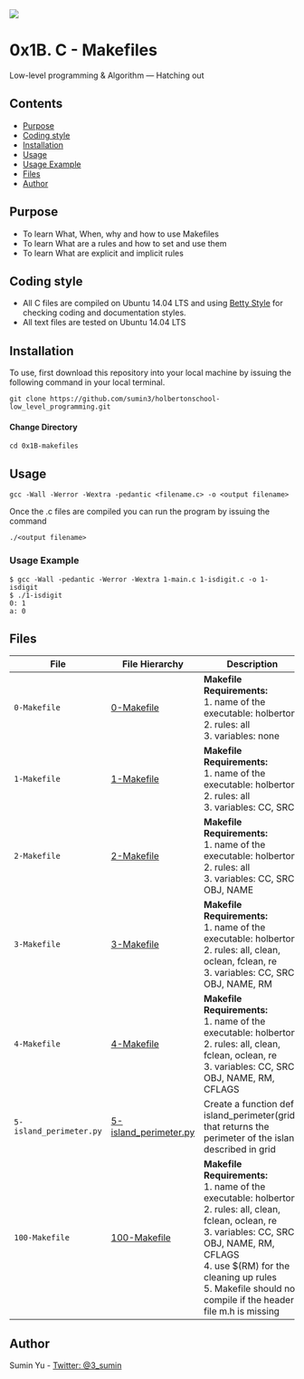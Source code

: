 <img src="https://www.holbertonschool.com/holberton-logo-twitter-card.png">

# 0x1B. C - Makefiles
Low-level programming & Algorithm ― Hatching out

## Contents
* [Purpose](https://github.com/sumin3/holbertonschool-low_level_programming/tree/master/0x1B-makefiles#Purpose)
* [Coding style](https://github.com/sumin3/holbertonschool-low_level_programming/tree/master/0x1B-makefiles#Coding-style)
* [Installation](https://github.com/sumin3/holbertonschool-low_level_programming/tree/master/0x1B-makefiles#installation)
* [Usage](https://github.com/sumin3/holbertonschool-low_level_programming/tree/master/0x1B-makefiles#usage)
* [Usage Example](https://github.com/sumin3/holbertonschool-low_level_programming/tree/master/0x1B-makefiles#Usage-Example)
* [Files](https://github.com/sumin3/holbertonschool-low_level_programming/tree/master/0x1B-makefiles#Files)
* [Author](https://github.com/sumin3/holbertonschool-low_level_programming/tree/master/0x1B-makefiles#author)

## Purpose
- To learn What, When, why and how to use Makefiles
- To learn What are a rules and how to set and use them
- To learn What are explicit and implicit rules

## Coding style
- All C files are compiled on Ubuntu 14.04 LTS and using [Betty Style](https://\github.com/holbertonschool/Betty) for checking coding and documentation styles.
- All text files are tested on Ubuntu 14.04 LTS

## Installation
To use, first download  this repository into your local machine by issuing the following command in your local terminal. 
```
git clone https://github.com/sumin3/holbertonschool-low_level_programming.git
```
#### Change Directory
```
cd 0x1B-makefiles
```

## Usage
```
gcc -Wall -Werror -Wextra -pedantic <filename.c> -o <output filename>
```
Once the .c files are compiled you can run the program by issuing the command
```
./<output filename>
```

### Usage Example
```
$ gcc -Wall -pedantic -Werror -Wextra 1-main.c 1-isdigit.c -o 1-isdigit
$ ./1-isdigit 
0: 1
a: 0
```

## Files
|File| File Hierarchy  | Description
|---|----|-----
| `0-Makefile` | [0-Makefile](0-Makefile) | **Makefile Requirements:** <br /> 1. name of the executable: holberton <br /> 2. rules: all<br /> 3. variables: none
| `1-Makefile` | [1-Makefile](1-Makefile) |  **Makefile Requirements:** <br /> 1. name of the executable: holberton <br /> 2. rules: all<br /> 3. variables: CC, SRC
| `2-Makefile` | [2-Makefile](2-Makefile) | **Makefile Requirements:** <br /> 1. name of the executable: holberton <br /> 2. rules: all<br /> 3. variables: CC, SRC, OBJ, NAME
| `3-Makefile` | [3-Makefile](3-Makefile) |  **Makefile Requirements:** <br /> 1. name of the executable: holberton <br /> 2. rules: all, clean, oclean, fclean, re <br /> 3. variables: CC, SRC, OBJ, NAME, RM
| `4-Makefile` | [4-Makefile](4-Makefile) | **Makefile Requirements:** <br /> 1. name of the executable: holberton <br /> 2. rules: all, clean, fclean, oclean, re<br /> 3. variables: CC, SRC, OBJ, NAME, RM, CFLAGS
| `5-island_perimeter.py` | [5-island_perimeter.py](5-island_perimeter.py) | Create a function def island_perimeter(grid): that returns the perimeter of the island described in grid
| `100-Makefile`| [100-Makefile](100-Makefile) | **Makefile Requirements:** <br /> 1. name of the executable: holberton <br /> 2. rules: all, clean, fclean, oclean, re<br /> 3. variables: CC, SRC, OBJ, NAME, RM, CFLAGS <br />4. use $(RM) for the cleaning up rules <br /> 5. Makefile should not compile if the header file m.h is missing


## Author
Sumin Yu - [Twitter: @3_sumin](https://twitter.com/3_sumin)